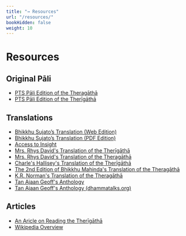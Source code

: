 ```yaml
---
title: "→ Resources"
url: "/resources/"
bookHidden: false
weight: 10
---
```


# Resources

## Original Pāli
- <a href="https://gretil.sub.uni-goettingen.de/gretil/2_pali/1_tipit/2_sut/5_khudd/theragou.htm" target="_blank" rel="noopener noreferrer">PTS Pāli Edition of the Theragāthā</a>
- <a href="https://gretil.sub.uni-goettingen.de/gretil/2_pali/1_tipit/2_sut/5_khudd/therigou.htm" target="_blank" rel="noopener noreferrer">PTS Pāli Edition of the Therīgāthā</a>

## Translations

- <a href="https://suttacentral.net/tha/en/sujato" target="_blank" rel="noopener noreferrer">Bhikkhu Sujato’s Translation (Web Edition)</a>
- <a href="https://ftp.budaedu.org/ebooks/pdf/EN385.pdf" target="blank" rel="noopener noreferrer">Bhikkhu Sujato’s Translation (PDF Edition)</a>
- <a href="https://accesstoinsight.org/tipitaka/kn/thag/index.html" target="_blank" rel="noopener noreferrer">Access to Insight</a>
- <a href="https://dn790002.ca.archive.org/0/items/psalmsofearlybud01davi/psalmsofearlybud01davi.pdf" target="blank" rel="noopener noreferrer">Mrs. Rhys David's Translation of the Therīgāthā</a>
- <a href="https://ia600908.us.archive.org/16/items/psalmsofearlybud02davi/psalmsofearlybud02davi.pdf">Mrs. Rhys David's Translation of the Theragāthā</a>
- <a href="https://www.hup.harvard.edu/books/9780674427730" target="_blank" rel="noopener noreferrer">Charle's Hallisey's Translation of the Therīgāthā</a>
- <a href="https://api.learnbuddhism.org/files/internal/Bhikkhu-Mahinda-Therigatha-Edition-2.pdf" target="_blank" rel="noopener noreferrer">The 2nd Edition of Bhikkhu Mahinda's Translation of the Theragāthā</a>
- <a href="https://ia802909.us.archive.org/13/items/theragathaelderversesnormank.r.palitextsociety_173_I/Thera%20Gatha%20%28Elder%20Verses%29%20%20Norman%20K.R.%20Pali%20Text%20Society.pdf" target="_blank" rel="noopener noreferrer">K.R. Norman's Translation of the Theragāthā</a>
- <a href="https://www.dhammatalks.org/Archive/Writings/Ebooks/TheragathaTherigatha210221.pdf" target="_blank" rel="noopener noreferrer">Tan Ajaan Geoff's Anthology</a>
- <a href="https://www.dhammatalks.org/suttas/KN/Thag/" target="_blank" rel="noopener noreferrer">Tan Ajaan Geoff's Anthology (dhammatalks.org)</a>

## Articles

- <a href="https://zmm.org/wp-content/uploads/2018/08/Reading-Therigatha.pdf" target="_blank" rel="noopener noreferrer">An Aricle on Reading the Therīgāthā</a>
- <a href="https://en.wikipedia.org/wiki/Theragatha" target="_blank" rel="noopener noreferrer">Wikipedia Overview</a>